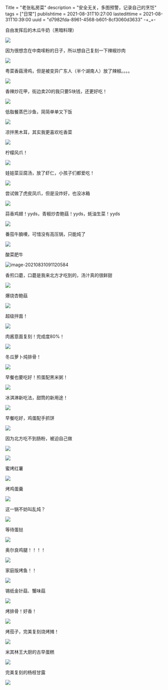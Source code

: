 Title = "老张私房菜"
description = "安全无关，多图预警，记录自己的烹饪"
tags = ["日常"]
publishtime = 2021-08-31T10:27:00
lastedittime = 2021-08-31T10:39:00
uuid = "d7982fda-8961-4568-b601-8cf3060d3633"
-+_+-





自由发挥后的木瓜牛奶（黑暗料理）

![](https://blog-1301895608.cos.ap-guangzhou.myqcloud.com/img2/20210831085728.png)

因为很想念在中南嗦粉的日子，所以想自己复刻一下辣椒炒肉

![](https://blog-1301895608.cos.ap-guangzhou.myqcloud.com/img2/20210831085854.jpg)

粤菜香菇滑鸡，但是被变异广东人（半个湖南人）放了辣椒。。。。

![](https://blog-1301895608.cos.ap-guangzhou.myqcloud.com/img2/20210831090040.jpg)

香辣炒花甲，街边卖20的我只要5块钱，还更好吃！

![](https://blog-1301895608.cos.ap-guangzhou.myqcloud.com/img2/20210831090225.jpg)

低脂餐蒸巴沙鱼，简简单单又下饭

![](https://blog-1301895608.cos.ap-guangzhou.myqcloud.com/img2/20210831090312.jpg)

凉拌黑木耳，其实我更喜欢吃香菜

![](https://blog-1301895608.cos.ap-guangzhou.myqcloud.com/img2/20210831090448.jpg)

柠檬风爪！

![](https://blog-1301895608.cos.ap-guangzhou.myqcloud.com/img2/20210831090523.jpg)

娃娃菜豆腐汤，放了虾仁，小孩子们都爱吃！

![](https://blog-1301895608.cos.ap-guangzhou.myqcloud.com/img2/20210831090611.jpg)

尝试做了虎皮凤爪，但是没炸好，也没冰箱

![](https://blog-1301895608.cos.ap-guangzhou.myqcloud.com/img2/20210831090734.jpg)

蒜香鸡翅！yyds，青椒炒杏鲍菇！yyds，蚝油生菜！yyds

![](https://blog-1301895608.cos.ap-guangzhou.myqcloud.com/img2/20210831090824.jpg)

番茄牛腩噢，可惜没有高压锅，只能炖了

![](https://blog-1301895608.cos.ap-guangzhou.myqcloud.com/img2/20210831091055.png)

酸菜肥牛

![image-20210831091120584](C:\Users\Mote\AppData\Roaming\Typora\typora-user-images\image-20210831091120584.png)

香煎口蘑，口蘑是我来北方才吃到的，汤汁真的很鲜甜

![](https://blog-1301895608.cos.ap-guangzhou.myqcloud.com/img2/20210831091157.png)

爆烧杏鲍菇

![](https://blog-1301895608.cos.ap-guangzhou.myqcloud.com/img2/20210831091233.png)

超级拌面！

![](https://blog-1301895608.cos.ap-guangzhou.myqcloud.com/img2/20210831091350.png)

肉酱意面复刻！完成度80%！

![](https://blog-1301895608.cos.ap-guangzhou.myqcloud.com/img2/20210831091413.png)

冬瓜萝卜炖排骨！

![](https://blog-1301895608.cos.ap-guangzhou.myqcloud.com/img2/20210831091436.png)

早餐也要吃好！煎蛋配黑米粥！

![](https://blog-1301895608.cos.ap-guangzhou.myqcloud.com/img2/20210831091458.png)

冰淇淋新吃法，甜筒的新用途！

![](https://blog-1301895608.cos.ap-guangzhou.myqcloud.com/img2/20210831091637.png)

早餐吃好，鸡蛋配手抓饼

![](https://blog-1301895608.cos.ap-guangzhou.myqcloud.com/img2/20210831091711.png)

因为北方吃不到肠粉，被迫自己做

![](https://blog-1301895608.cos.ap-guangzhou.myqcloud.com/img2/20210831091738.jpg)

![](https://blog-1301895608.cos.ap-guangzhou.myqcloud.com/img2/20210831091801.png)

蜜烤红薯

![](https://blog-1301895608.cos.ap-guangzhou.myqcloud.com/img2/20210831091918.png)

烤鸡蛋羹

![](https://blog-1301895608.cos.ap-guangzhou.myqcloud.com/img2/20210831091938.png)

这一锅不妨叫乱炖？

![](https://blog-1301895608.cos.ap-guangzhou.myqcloud.com/img2/20210831091957.png)

等待蛋挞

![](https://blog-1301895608.cos.ap-guangzhou.myqcloud.com/img2/20210831092021.png)

奥尔良鸡腿！！！！

![](https://blog-1301895608.cos.ap-guangzhou.myqcloud.com/img2/20210831092038.png)

家庭版烤鱼！！

![](https://blog-1301895608.cos.ap-guangzhou.myqcloud.com/img2/20210831092054.png)

锡纸金针菇、蟹味菇

![](https://blog-1301895608.cos.ap-guangzhou.myqcloud.com/img2/20210831092111.png)

烤排骨！好香！

![](https://blog-1301895608.cos.ap-guangzhou.myqcloud.com/img2/20210831092232.png)

烤茄子，完美复刻烧烤摊！

![](https://blog-1301895608.cos.ap-guangzhou.myqcloud.com/img2/20210831092251.png)

米其林王大厨的古早蛋糕

![](https://blog-1301895608.cos.ap-guangzhou.myqcloud.com/img2/20210831092313.png)

完美复刻的杨枝甘露

![](https://blog-1301895608.cos.ap-guangzhou.myqcloud.com/img2/20210831092355.png)
